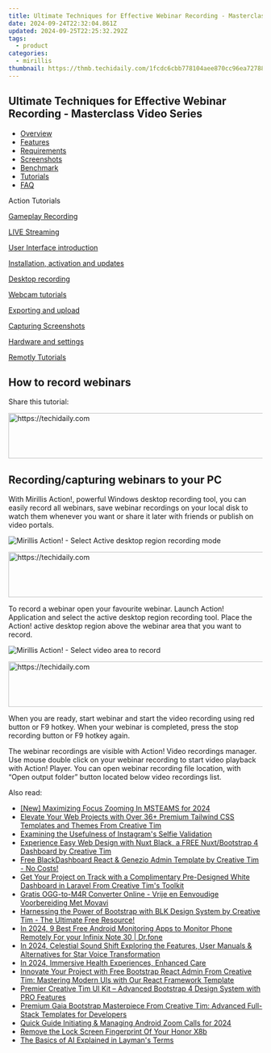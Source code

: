 ```yaml
---
title: Ultimate Techniques for Effective Webinar Recording - Masterclass Video Series
date: 2024-09-24T22:32:04.861Z
updated: 2024-09-25T22:25:32.292Z
tags:
  - product
categories:
  - mirillis
thumbnail: https://thmb.techidaily.com/1fcdc6cbb778104aee870cc96ea727883cbb745be14bb05420507854521a636d.jpg
---
```


## Ultimate Techniques for Effective Webinar Recording - Masterclass Video Series

* [Overview](https://tools.techidaily.com/mirillis/products/)
* [Features](https://tools.techidaily.com/mirillis/products/)
* [Requirements](https://tools.techidaily.com/mirillis/products/)
* [Screenshots](https://tools.techidaily.com/mirillis/products/)
* [Benchmark](https://tools.techidaily.com/mirillis/products/)
* [Tutorials](https://tools.techidaily.com/mirillis/products/)
* [FAQ](https://tools.techidaily.com/mirillis/products/)

Action Tutorials

[Gameplay Recording](https://tools.techidaily.com/mirillis/products/) 

[LIVE Streaming](https://tools.techidaily.com/mirillis/products/) 

[User Interface introduction](https://tools.techidaily.com/mirillis/products/) 

[Installation, activation and updates](https://tools.techidaily.com/mirillis/products/) 

[Desktop recording](https://tools.techidaily.com/mirillis/products/) 

[Webcam tutorials](https://tools.techidaily.com/mirillis/products/) 

[Exporting and upload](https://tools.techidaily.com/mirillis/products/) 

[Capturing Screenshots](https://tools.techidaily.com/mirillis/products/) 

[Hardware and settings](https://tools.techidaily.com/mirillis/products/) 

[Remotly Tutorials](https://remotly.com/tutorials/getting-started-with-remotly-for-windows-pc) 

## How to record webinars

  
 Share this tutorial:

<!-- affiliate ads begin -->
<a href="https://appsumo.8odi.net/c/5597632/2130887/7443" target="_top" id="2130887">
  <img src="//a.impactradius-go.com/display-ad/7443-2130887" border="0" alt="https://techidaily.com" width="728" height="90"/>
</a>
<img height="0" width="0" src="https://appsumo.8odi.net/i/5597632/2130887/7443" style="position:absolute;visibility:hidden;" border="0" />
<!-- affiliate ads end -->

##  Recording/capturing webinars to your PC 

 With Mirillis Action!, powerful Windows desktop recording tool, you can easily record all webinars, save webinar recordings on your local disk to watch them whenever you want or share it later with friends or publish on video portals. 

![Mirillis Action! - Select Active desktop region recording mode](https://mirillis.com/res/old/gfx/tutorials/howto/dv2.png) 

<!-- affiliate ads begin -->
<a href="https://appsumo.8odi.net/c/5597632/2118326/7443" target="_top" id="2118326">
  <img src="//a.impactradius-go.com/display-ad/7443-2118326" border="0" alt="https://techidaily.com" width="728" height="90"/>
</a>
<img height="0" width="0" src="https://appsumo.8odi.net/i/5597632/2118326/7443" style="position:absolute;visibility:hidden;" border="0" />
<!-- affiliate ads end -->

 To record a webinar open your favourite webinar. Launch Action! Application and select the active desktop region recording tool. Place the Action! active desktop region above the webinar area that you want to record.

![Mirillis Action! - Select video area to record](https://mirillis.com/res/old/gfx/tutorials/howto/webinar.png) 

<!-- affiliate ads begin -->
<a href="https://appsumo.8odi.net/c/5597632/2049378/7443" target="_top" id="2049378">
  <img src="//a.impactradius-go.com/display-ad/7443-2049378" border="0" alt="https://techidaily.com" width="728" height="90"/>
</a>
<img height="0" width="0" src="https://appsumo.8odi.net/i/5597632/2049378/7443" style="position:absolute;visibility:hidden;" border="0" />
<!-- affiliate ads end -->

 When you are ready, start webinar and start the video recording using red button or F9 hotkey. When your webinar is completed, press the stop recording button or F9 hotkey again.

 The webinar recordings are visible with Action! Video recordings manager. Use mouse double click on your webinar recording to start video playback with Action! Player. You can open webinar recording file location, with “Open output folder” button located below video recordings list.

<ins class="adsbygoogle"
     style="display:block"
     data-ad-format="autorelaxed"
     data-ad-client="ca-pub-7571918770474297"
     data-ad-slot="1223367746"></ins>

<ins class="adsbygoogle"
     style="display:block"
     data-ad-client="ca-pub-7571918770474297"
     data-ad-slot="8358498916"
     data-ad-format="auto"
     data-full-width-responsive="true"></ins>

<span class="atpl-alsoreadstyle">Also read:</span>
<div><ul>
<li><a href="https://fox-links.techidaily.com/new-maximizing-focus-zooming-in-msteams-for-2024/"><u>[New] Maximizing Focus Zooming In MSTEAMS for 2024</u></a></li>
<li><a href="https://fox-where.techidaily.com/elevate-your-web-projects-with-over-36plus-premium-tailwind-css-templates-and-themes-from-creative-tim/"><u>Elevate Your Web Projects with Over 36+ Premium Tailwind CSS Templates and Themes From Creative Tim</u></a></li>
<li><a href="https://instagram-video-files.techidaily.com/examining-the-usefulness-of-instagrams-selfie-validation/"><u>Examining the Usefulness of Instagram's Selfie Validation</u></a></li>
<li><a href="https://fox-where.techidaily.com/experience-easy-web-design-with-nuxt-black-a-free-nuxtbootstrap-4-dashboard-by-creative-tim/"><u>Experience Easy Web Design with Nuxt Black, a FREE Nuxt/Bootstrap 4 Dashboard by Creative Tim</u></a></li>
<li><a href="https://fox-where.techidaily.com/free-blackdashboard-react-and-genezio-admin-template-by-creative-tim-no-costs/"><u>Free BlackDashboard React & Genezio Admin Template by Creative Tim - No Costs!</u></a></li>
<li><a href="https://fox-where.techidaily.com/get-your-project-on-track-with-a-complimentary-pre-designed-white-dashboard-in-laravel-from-creative-tims-toolkit/"><u>Get Your Project on Track with a Complimentary Pre-Designed White Dashboard in Laravel From Creative Tim's Toolkit</u></a></li>
<li><a href="https://some-guidance.techidaily.com/gratis-ogg-to-m4r-converter-online-vrije-en-eenvoudige-voorbereiding-met-movavi/"><u>Gratis OGG-to-M4R Converter Online - Vrije en Eenvoudige Voorbereiding Met Movavi</u></a></li>
<li><a href="https://fox-where.techidaily.com/harnessing-the-power-of-bootstrap-with-blk-design-system-by-creative-tim-the-ultimate-free-resource/"><u>Harnessing the Power of Bootstrap with BLK Design System by Creative Tim - The Ultimate Free Resource!</u></a></li>
<li><a href="https://android-location.techidaily.com/in-2024-9-best-free-android-monitoring-apps-to-monitor-phone-remotely-for-your-infinix-note-30-drfone-by-drfone-virtual/"><u>In 2024, 9 Best Free Android Monitoring Apps to Monitor Phone Remotely For your Infinix Note 30 | Dr.fone</u></a></li>
<li><a href="https://voice-adjusting.techidaily.com/in-2024-celestial-sound-shift-exploring-the-features-user-manuals-and-alternatives-for-star-voice-transformation/"><u>In 2024, Celestial Sound Shift Exploring the Features, User Manuals & Alternatives for Star Voice Transformation</u></a></li>
<li><a href="https://some-knowledge.techidaily.com/in-2024-immersive-health-experiences-enhanced-care/"><u>In 2024, Immersive Health Experiences, Enhanced Care</u></a></li>
<li><a href="https://fox-where.techidaily.com/innovate-your-project-with-free-bootstrap-react-admin-from-creative-tim-mastering-modern-uis-with-our-react-framework-template/"><u>Innovate Your Project with Free Bootstrap React Admin From Creative Tim: Mastering Modern UIs with Our React Framework Template</u></a></li>
<li><a href="https://fox-where.techidaily.com/premier-creative-tim-ui-kit-advanced-bootstrap-4-design-system-with-pro-features/"><u>Premier Creative Tim UI Kit – Advanced Bootstrap 4 Design System with PRO Features</u></a></li>
<li><a href="https://fox-where.techidaily.com/premium-gaia-bootstrap-masterpiece-from-creative-tim-advanced-full-stack-templates-for-developers/"><u>Premium Gaia Bootstrap Masterpiece From Creative Tim: Advanced Full-Stack Templates for Developers</u></a></li>
<li><a href="https://extra-approaches.techidaily.com/quick-guide-initiating-and-managing-android-zoom-calls-for-2024/"><u>Quick Guide Initiating & Managing Android Zoom Calls for 2024</u></a></li>
<li><a href="https://unlock-android.techidaily.com/remove-the-lock-screen-fingerprint-of-your-honor-x8b-by-drfone-android/"><u>Remove the Lock Screen Fingerprint Of Your Honor X8b</u></a></li>
<li><a href="https://tech-haven.techidaily.com/the-basics-of-ai-explained-in-laymans-terms/"><u>The Basics of AI Explained in Layman's Terms</u></a></li>
</ul></div>

